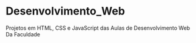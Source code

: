 # Desenvolvimento_Web
 Projetos em HTML, CSS e JavaScript das Aulas de Desenvolvimento Web Da Faculdade
